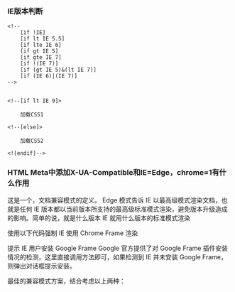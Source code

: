 ### IE版本判断

    <!-- 
        [if !IE]
        [if lt IE 5.5]
        [if lte IE 6]
        [if gt IE 5]
        [if gte IE 7]
        [if !(IE 7)]
        [if (gt IE 5)&(lt IE 7)]
        [if (IE 6)|(IE 7)]
    -->


    <!--[if lt IE 9]>

        加载CSS1

    <!--[else]>

        加载CSS2

    <![endif]-->



### HTML Meta中添加X-UA-Compatible和IE=Edge，chrome=1有什么作用


这是一个，文档兼容模式的定义。
Edge 模式告诉 IE 以最高级模式渲染文档，也就是任何 IE 版本都以当前版本所支持的最高级标准模式渲染，避免版本升级造成的影响。简单的说，就是什么版本 IE 就用什么版本的标准模式渲染
<meta http-equiv="X-UA-Compatible" content="IE=edge">

使用以下代码强制 IE 使用 Chrome Frame 渲染
<meta http-equiv="X-UA-Compatible" content="chrome=1">

提示 IE 用户安装 Google Frame
Google 官方提供了对 Google Frame 插件安装情况的检测，这里直接调用方法即可，如果检测到 IE 并未安装 Google Frame，则弹出对话框提示安装。
<script src="http://ajax.googleapis.com/ajax/libs/chrome-frame/1/CFInstall.min.js"></script><script>CFInstall.check();</script>

最佳的兼容模式方案，结合考虑以上两种：
<meta http-equiv="X-UA-Compatible" content="IE=edge,chrome=1">